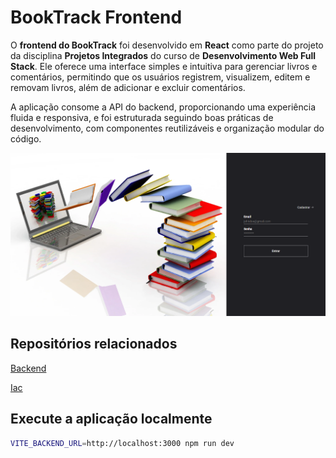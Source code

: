 # BookTrack Frontend

O **frontend do BookTrack** foi desenvolvido em **React** como parte do projeto da disciplina **Projetos Integrados** do curso de **Desenvolvimento Web Full Stack**. Ele oferece uma interface simples e intuitiva para gerenciar livros e comentários, permitindo que os usuários registrem, visualizem, editem e removam livros, além de adicionar e excluir comentários.

A aplicação consome a API do backend, proporcionando uma experiência fluida e responsiva, e foi estruturada seguindo boas práticas de desenvolvimento, com componentes reutilizáveis e organização modular do código.

![tela de login da aplicação](./src/assets/docs.png)

## Repositórios relacionados

[Backend](https://github.com/marcosparreiras/book-track-backend)

[Iac](https://github.com/marcosparreiras/book-track-iac)

## Execute a aplicação localmente

```bash
VITE_BACKEND_URL=http://localhost:3000 npm run dev
```
